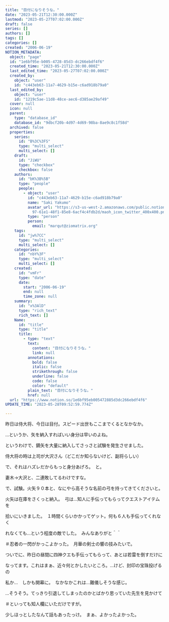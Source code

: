```yaml
---
title: "目付になりそうな。"
date: "2023-05-21T12:30:00.000Z"
lastmod: "2023-05-27T07:02:00.000Z"
draft: false
series: []
authors: []
tags: []
categories: []
created: "2006-06-19"
NOTION_METADATA:
  object: "page"
  id: "1e6bf95e-b005-4728-85d3-dc266ebdf4f6"
  created_time: "2023-05-21T12:30:00.000Z"
  last_edited_time: "2023-05-27T07:02:00.000Z"
  created_by:
    object: "user"
    id: "c443eb63-11a7-4629-b15e-c6ad918b79a0"
  last_edited_by:
    object: "user"
    id: "1219c5ae-11d8-48ce-aec6-d385ae29af49"
  cover: null
  icon: null
  parent:
    type: "database_id"
    database_id: "9dbcf20b-4d97-4d69-98ba-8ae9c8c1f58d"
  archived: false
  properties:
    series:
      id: "B%3C%3FS"
      type: "multi_select"
      multi_select: []
    draft:
      id: "JiWU"
      type: "checkbox"
      checkbox: false
    authors:
      id: "bK%3B%5B"
      type: "people"
      people:
        - object: "user"
          id: "c443eb63-11a7-4629-b15e-c6ad918b79a0"
          name: "Saki Yakumo"
          avatar_url: "https://s3-us-west-2.amazonaws.com/public.notion-static.com/3ad1c4\
            97-61e1-48f1-85e8-6acf4c4fdb2d/maoh_icon_twitter_400x400.png"
          type: "person"
          person:
            email: "marqut@ziomatrix.org"
    tags:
      id: "jw%7CC"
      type: "multi_select"
      multi_select: []
    categories:
      id: "nbY%3F"
      type: "multi_select"
      multi_select: []
    created:
      id: "vmFr"
      type: "date"
      date:
        start: "2006-06-19"
        end: null
        time_zone: null
    summary:
      id: "x%3AlD"
      type: "rich_text"
      rich_text: []
    Name:
      id: "title"
      type: "title"
      title:
        - type: "text"
          text:
            content: "目付になりそうな。"
            link: null
          annotations:
            bold: false
            italic: false
            strikethrough: false
            underline: false
            code: false
            color: "default"
          plain_text: "目付になりそうな。"
          href: null
  url: "https://www.notion.so/1e6bf95eb005472885d3dc266ebdf4f6"
UPDATE_TIME: "2023-05-28T09:52:59.774Z"

---
```

<link rel="stylesheet" href="https://cdn.jsdelivr.net/npm/katex@0.16.2/dist/katex.min.css" integrity="sha384-bYdxxUwYipFNohQlHt0bjN/LCpueqWz13HufFEV1SUatKs1cm4L6fFgCi1jT643X" crossorigin="anonymous">


昨日は侍大将、今日は目付。スピード出世もここまでくるとなかなか。


…というか、矢を納入すればいい身分は早いのよね。


というわけで、鏑矢を大量に納入してさっさと試験を発生させました。


侍大将の時は上司が大沢さん（どこだか知らないけど、副将らしい）


で、それはハズレだからもっと身分あげろ。　と。


妻木→大沢と、二連敗してるわけですな。


で、試験。火矢９０本と、なにやら高そうな名前の弓を持ってきてくださいと。


火矢は在庫をさくっと納入。　弓は…知人に手伝ってもらってクエストアイテムを


拾いにいきました。　１時間くらいかかってゲット。何も６人も手伝ってくれなく


れなくても…という程度の敵でした。　みんなありがと＾＾


＃忍者の一閃がかっこよかった。　月華の剣士の響の技みたいで。


ついでに、昨日の昼間に四神クエも手伝ってもらって、あとは若雷を倒すだけに


なってます。これはまぁ、近々何とかしたいところ。…けど、封印の宝珠投げるの


私か…　しかも開幕に。　なかなかこれは…難儀しそうな感じ。


…そうそう。てっきり引退してしまったのかとばかり思っていた先生を見かけて


＃といっても知人欄にいただけですが。


少しほっとしたなんて話もあったっけ。　まぁ、よかったよかった。

